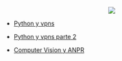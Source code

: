 <p align="center">
	<img src="https://sh3llcon.org/wp-content/uploads/2020/11/logos272_color_fondonegro.jpg" />
</p>

* [Python y vpns](https://sh3llcon.org/usando-vpns-y-python-para-crear-una-pool/)

* [Python y vpns parte 2](https://sh3llcon.org/python-y-vpns-2-rotando-ips-en-paralelo/)

* [Computer Vision y ANPR](https://sh3llcon.org/computer-vision-lo-veo-y-no-lo-creo/)
